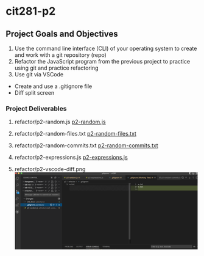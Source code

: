 # cit281-p2

## Project Goals and Objectives 
1. Use the command line interface (CLI) of your operating system to create and work with a git repository (repo)
2. Refactor the JavaScript program from the previous project to practice using git and practice refactoring
3. Use git via VSCode
  - Create and use a .gitignore file
  - Diff split screen

### Project Deliverables 
1. refactor/p2-random.js
[p2-random.js](p2-random.js)

2. refactor/p2-random-files.txt
[p2-random-files.txt](p2-random-files.txt)

3. refactor/p2-random-commits.txt
[p2-random-commits.txt](p2-random-commits.txt)

4. refactor/p2-expressions.js
[p2-expressions.js](p2-expressions.js)

5. refactor/p2-vscode-diff.png
![p2-vscode-diff.png](p2-vscode-diff.png)
